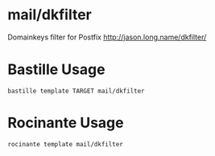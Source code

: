 # mail/dkfilter
Domainkeys filter for Postfix
http://jason.long.name/dkfilter/

# Bastille Usage
```shell
bastille template TARGET mail/dkfilter
```

# Rocinante Usage
```shell
rocinante template mail/dkfilter
```
